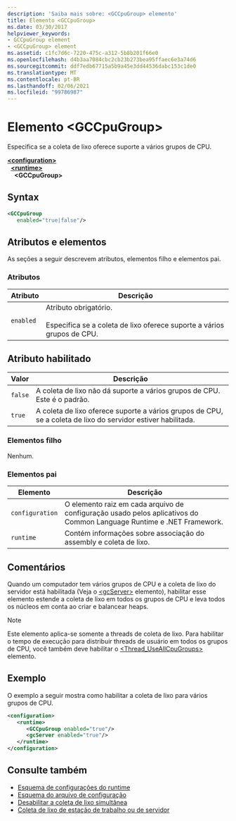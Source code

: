 ```yaml
---
description: 'Saiba mais sobre: <GCCpuGroup> elemento'
title: Elemento <GCCpuGroup>
ms.date: 03/30/2017
helpviewer_keywords:
- GCCpuGroup element
- <GCCpuGroup> element
ms.assetid: c1fc7d6c-7220-475c-a312-5b8b201f66e0
ms.openlocfilehash: d4b3aa7084cbc2cb23b273bea95ffaec6e3a74d6
ms.sourcegitcommit: ddf7edb67715a5b9a45e3dd44536dabc153c1de0
ms.translationtype: MT
ms.contentlocale: pt-BR
ms.lasthandoff: 02/06/2021
ms.locfileid: "99786987"
---
```

# <a name="gccpugroup-element"></a>Elemento \<GCCpuGroup>

Especifica se a coleta de lixo oferece suporte a vários grupos de CPU.

[**\<configuration>**](../configuration-element.md)\
&nbsp;&nbsp;[**\<runtime>**](runtime-element.md)\
&nbsp;&nbsp;&nbsp;&nbsp;**\<GCCpuGroup>**

## <a name="syntax"></a>Syntax

```xml
<GCCpuGroup
   enabled="true|false"/>
```

## <a name="attributes-and-elements"></a>Atributos e elementos

As seções a seguir descrevem atributos, elementos filho e elementos pai.

### <a name="attributes"></a>Atributos

|Atributo|Descrição|
|---------------|-----------------|
|`enabled`|Atributo obrigatório.<br /><br /> Especifica se a coleta de lixo oferece suporte a vários grupos de CPU.|

## <a name="enabled-attribute"></a>Atributo habilitado

|Valor|Descrição|
|-----------|-----------------|
|`false`|A coleta de lixo não dá suporte a vários grupos de CPU. Este é o padrão.|
|`true`|A coleta de lixo oferece suporte a vários grupos de CPU, se a coleta de lixo do servidor estiver habilitada.|

### <a name="child-elements"></a>Elementos filho

Nenhum.

### <a name="parent-elements"></a>Elementos pai

|Elemento|Descrição|
|-------------|-----------------|
|`configuration`|O elemento raiz em cada arquivo de configuração usado pelos aplicativos do Common Language Runtime e .NET Framework.|
|`runtime`|Contém informações sobre associação do assembly e coleta de lixo.|

## <a name="remarks"></a>Comentários

Quando um computador tem vários grupos de CPU e a coleta de lixo do servidor está habilitada (Veja o [\<gcServer>](gcserver-element.md) elemento), habilitar esse elemento estende a coleta de lixo em todos os grupos de CPU e leva todos os núcleos em conta ao criar e balancear heaps.

> [!NOTE]
> Este elemento aplica-se somente a threads de coleta de lixo. Para habilitar o tempo de execução para distribuir threads de usuário em todos os grupos de CPU, você também deve habilitar o [\<Thread_UseAllCpuGroups>](thread-useallcpugroups-element.md) elemento.

## <a name="example"></a>Exemplo

O exemplo a seguir mostra como habilitar a coleta de lixo para vários grupos de CPU.

```xml
<configuration>
   <runtime>
      <GCCpuGroup enabled="true"/>
      <gcServer enabled="true"/>
   </runtime>
</configuration>
```

## <a name="see-also"></a>Consulte também

- [Esquema de configurações do runtime](index.md)
- [Esquema do arquivo de configuração](../index.md)
- [Desabilitar a coleta de lixo simultânea](gcconcurrent-element.md#to-disable-background-garbage-collection)
- [Coleta de lixo de estação de trabalho ou de servidor](../../../../standard/garbage-collection/workstation-server-gc.md)
